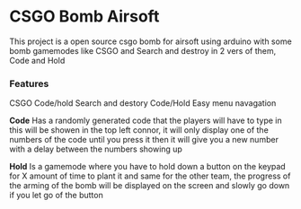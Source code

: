 # CSGO Bomb Airsoft

This project is a open source csgo bomb for airsoft using arduino with some bomb gamemodes like CSGO and Search and destroy in 2 vers of them, Code and Hold

### Features 
CSGO Code/hold
Search and destory Code/Hold
Easy menu navagation


**Code**
Has a randomly generated code that the players will have to type in this will be showen in the top left connor, it will only display one of the numbers of the code until you press it then it will give you a new number with a delay between the numbers showing up

**Hold**
Is a gamemode where you have to hold down a button on the keypad for X amount of time to plant it and same for the other team, the progress of the arming of the bomb will be displayed on the screen and slowly go down if you let go of the button